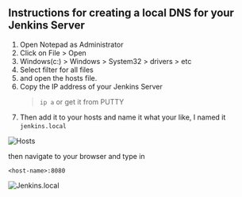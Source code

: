 ## Instructions for creating a local DNS for your Jenkins Server

1) Open Notepad as Administrator
2) Click on File > Open
3) Windows(c:) > Windows > System32 > drivers > etc
4) Select filter for all files
5) and open the hosts file.
6) Copy the IP address of your Jenkins Server 
   > `ip a` or get it from PUTTY
7) Then add it to your hosts and name it what your like, I named it `jenkins.local`

![Hosts](https://i.ibb.co/gyfd7CJ/Hosts.png)

then navigate to your browser and type in

`<host-name>:8080`

![Jenkins.local](https://i.ibb.co/bLwbctD/jenkins-local.png)